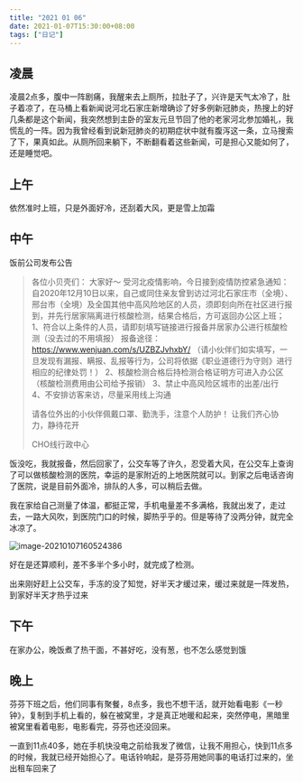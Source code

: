 ```yaml
---
title: "2021 01 06"
date: 2021-01-07T15:30:00+08:00
tags: ["日记"]
---
```


## 凌晨

凌晨2点多，腹中一阵剧痛，我醒来去上厕所，拉肚子了，兴许是天气太冷了，肚子着凉了，在马桶上看新闻说河北石家庄新增确诊了好多例新冠肺炎，热搜上的好几条都是这个新闻，我突然想到主卧的室友元旦节回了他的老家河北参加婚礼，我慌乱的一阵。因为我曾经看到说新冠肺炎的初期症状中就有腹泻这一条，立马搜索了下，果真如此。从厕所回来躺下，不断翻看着这些新闻，可是担心又能如何了，还是睡觉吧。

## 上午

依然准时上班，只是外面好冷，还刮着大风，更是雪上加霜

## 中午

饭前公司发布公告

> 各位小贝壳们：
> 大家好～
> 受河北疫情影响，今日接到疫情防控紧急通知：自2020年12月10日以来，自己或同住亲友曾到访过河北石家庄市（全境）、邢台市（全境）及全国其他中高风险地区的人员，须即刻向所在社区进行报到，并先行居家隔离进行核酸检测，结果合格后，方可返回办公区上班；
> 1、符合以上条件的人员，请即刻填写链接进行报备并居家办公进行核酸检测（没去过的不用填报）
> 报备途径：https://www.wenjuan.com/s/UZBZJvhxbY/
> （请小伙伴们如实填写，一旦发现有漏报、瞒报、乱报等行为，公司将依据《职业道德行为守则》进行相应的纪律处罚！）
> 2、核酸检测合格后持检测合格证明方可进入办公区（核酸检测费用由公司给予报销）
> 3、禁止中高风险区城市的出差/出行
> 4、不安排访客来访，尽量采用线上沟通
>
> 请各位外出的小伙伴佩戴口罩、勤洗手，注意个人防护！
> 让我们齐心协力，静待花开
>
> CHO线行政中心

饭没吃，我就报备，然后回家了，公交车等了许久，忍受着大风，在公交车上查询了可以做核酸检测的医院，幸运的是家附近的上地医院就可以。到家之后电话咨询了医院，说是目前外面冷，排队的人多，可以稍后去做。

我在家给自己测量了体温，都挺正常，手机电量差不多满格，我就出发了，走过去，一路大风吹，到医院门口的时候，脚热乎乎的。但是等待了没两分钟，就完全冰凉了。

![image-20210107160524386](https://i.loli.net/2021/01/07/hO5lpSgB3KjTF4H.png)

好在是还算顺利，差不多半个多小时，就完成了检测。

出来刚好赶上公交车，手冻的没了知觉，好半天才缓过来，缓过来就是一阵发热，到家好半天才热乎过来

## 下午

在家办公，晚饭煮了热干面，不甚好吃，没有葱，也不怎么感觉到饿

## 晚上

芬芬下班之后，他们同事有聚餐，8点多，我也不想干活，就开始看电影《一秒钟》，复制到手机上看的，躲在被窝里，才是真正地暖和起来，突然停电，黑暗里被窝里看着电影，电影看完，芬芬也还没回来。

一直到11点40多，她在手机快没电之前给我发了微信，让我不用担心，快到11点多的时候，我就已经开始担心了。电话铃响起，是芬芬用她同事的电话打过来的，坐出租车回来了